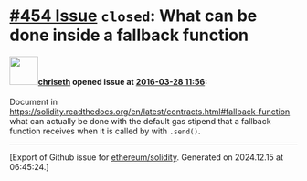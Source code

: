 # [\#454 Issue](https://github.com/ethereum/solidity/issues/454) `closed`: What can be done inside a fallback function

#### <img src="https://avatars.githubusercontent.com/u/9073706?v=4" width="50">[chriseth](https://github.com/chriseth) opened issue at [2016-03-28 11:56](https://github.com/ethereum/solidity/issues/454):

Document in https://solidity.readthedocs.org/en/latest/contracts.html#fallback-function what can actually be done with the default gas stipend that a fallback function receives when it is called by with `.send()`.





-------------------------------------------------------------------------------



[Export of Github issue for [ethereum/solidity](https://github.com/ethereum/solidity). Generated on 2024.12.15 at 06:45:24.]
